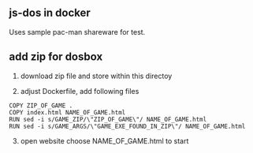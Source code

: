 ## js-dos in docker
Uses sample pac-man shareware for test.

## add zip for dosbox

1. download zip file and store within this directoy

2. adjust Dockerfile, add following files

```shell
COPY ZIP_OF_GAME .
COPY index.html NAME_OF_GAME.html
RUN sed -i s/GAME_ZIP/\"ZIP_OF_GAME\"/ NAME_OF_GAME.html
RUN sed -i s/GAME_ARGS/\"GAME_EXE_FOUND_IN_ZIP\"/ NAME_OF_GAME.html
```

3. open website choose NAME_OF_GAME.html to start
